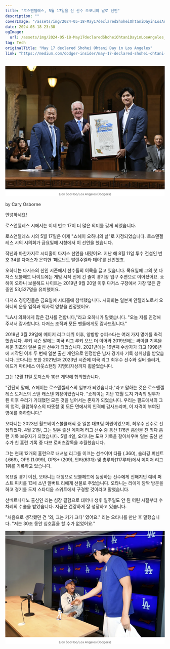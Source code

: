 ```yaml
---
title: "로스앤젤레스, 5월 17일을 신 선수 오코니의 날로 선언"
description: ""
coverImage: "/assets/img/2024-05-18-May17declaredShoheiOhtaniDayinLosAngeles_0.png"
date: 2024-05-18 23:38
ogImage: 
  url: /assets/img/2024-05-18-May17declaredShoheiOhtaniDayinLosAngeles_0.png
tag: Tech
originalTitle: "May 17 declared Shohei Ohtani Day in Los Angeles"
link: "https://medium.com/dodger-insider/may-17-declared-shohei-ohtani-day-in-los-angeles-60fb8d18afa3"
---
```



![이미지](/assets/img/2024-05-18-May17declaredShoheiOhtaniDayinLosAngeles_0.png)

by Cary Osborne

안녕하세요!

로스앤젤레스 시에서는 이제 번호 17이 더 많은 의미를 갖게 되었습니다.

로스앤젤레스 시의 5월 17일은 이제 "쇼헤이 오하니의 날"로 지정되었습니다. 로스앤젤레스 시의 시의회가 금요일에 시청에서 이 선언을 했습니다.

<div class="content-ad"></div>

작년과 마찬가지로 시티홀이 다저스 선언을 내렸어요. 지난 해 8월 11일 투수 전설인 번호 34를 다저스가 은퇴한 ‘페르난도 발렌주엘라 데이’를 선언했죠.

오하니는 다저스의 신인 시즌에서 선수들의 이목을 끌고 있습니다. 목요일에 그의 첫 다저스 보불헤드 나이트에는 게임 시작 전에 긴 줄이 경기장 입구 주변으로 이어졌어요. 쇼헤이 오하니 보불헤드 나이트는 2019년 9월 20일 이후 다저스 구장에서 가장 많은 관중인 53,527명을 유치했어요.

다저스 경영진들은 금요일에 시티홀에 참석했습니다. 시의회는 일본계 안젤리노로서 오하니의 운동 업적과 역사적 영향을 인정했어요.

"LA시 의회에게 많은 감사를 전합니다,"라고 오하니가 말했습니다. "오늘 저를 인정해 주셔서 감사합니다. 다저스 조직과 모든 팬들에게도 감사드립니다."

<div class="content-ad"></div>

2018년 3월 29일에 메이저 리그 데뷔 이후, 양방향 슈퍼스타는 여러 가지 명예를 축적했습니다. 루키 시즌 말에는 미국 리그 루키 오브 더 이어와 2019년에는 싸이클 기록을 세운 최초의 일본 출신 선수가 되었습니다. 2021년에는 16번째 수상자가 되고 1998년에 시작된 이후 두 번째 일본 출신 개인으로 인정받은 남자 경기자 기록 성취상을 받았습니다. 오다니는 또한 2021년과 2023년 시즌에 미국 리그 최우수 선수와 실버 슬러거, 에드거 마티네스 아웃스탠딩 지명타자상까지 휩쓸었습니다.

그는 12월 11일 도져스와 10년 계약에 합의했습니다.

"간단히 말해, 쇼헤이는 로스앤젤레스의 일부가 되었습니다,"라고 말하는 것은 로스앤젤레스 도져스의 스탠 캐스텐 회장이었습니다. "쇼헤이는 지난 12월 도져 가족의 일부가 된 이후 우리가 기대했던 모든 것을 넘어서는 존재가 되었습니다. 우리는 필드에서의 그의 업적, 클럽하우스의 따뜻함 및 모든 면에서의 인격에 감사드리며, 이 자격이 부여된 영예를 축하합니다."

오다니는 2023년 월드베이스볼클래식 중 일본 대표팀 회원이었으며, 최우수 선수로 선정되었다. 4월 21일, 그는 일본 출신 메이저 리그 선수 중 통산 176번 홈런을 친 최다 홈런 기록 보유자가 되었습니다. 5월 4일, 오다니는 도져 기록을 갈아치우며 일본 출신 선수가 친 홈런 기록 중 다브 로버츠감독을 추월했습니다.

<div class="content-ad"></div>

그는 현재 12개의 홈런으로 내셔널 리그를 이끄는 선수이며 타율 (.360), 슬러깅 퍼센트 (.669), OPS (1.099), OPS+ (209), 안타(63개) 및 총루타(117루타)에서 메이저 리그 1위를 기록하고 있습니다.

목요일 경기 이전, 오타니는 대행으로 보블헤드에 등장하는 선수에게 전해지던 예비 퍼스트 피치를 13세 소년 알버트 리에게 선물로 주었습니다. 오타니는 리에게 깜짝 방문을 하고 경기를 도저 스타디움 스위트에서 구경할 것이라고 말했습니다.

산베르나디노 출신인 리는 심장 결함으로 태어나 생후 일주일도 안 된 어린 시절부터 수차례의 수술을 받았습니다. 지금은 건강하게 잘 성장하고 있습니다.

"처음으로 생각했던 건 '와, 그는 키가 크다' 였어요." 리는 오타니를 만난 후 말했습니다. "저는 30초 동안 심호흡을 할 수가 없었어요."

<div class="content-ad"></div>

![link](/assets/img/2024-05-18-May17declaredShoheiOhtaniDayinLosAngeles_1.png)